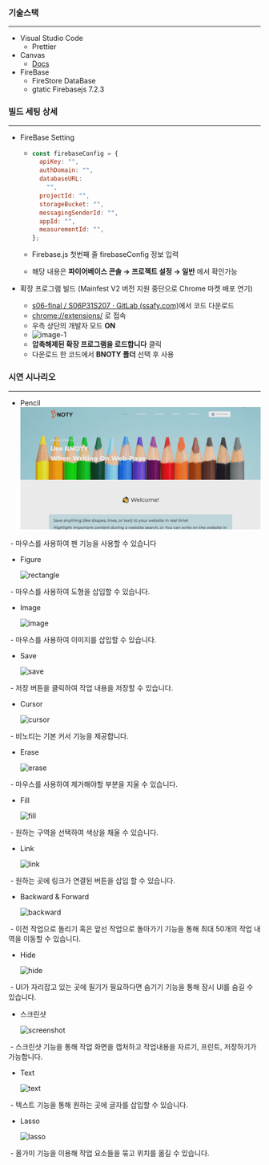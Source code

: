 ### 기술스택

------

- Visual Studio Code
  - Prettier
- Canvas
  - [Docs](https://developer.mozilla.org/en-US/docs/Mozilla/Add-ons/WebExtensions)
- FireBase
  - FireStore DataBase
  - gtatic Firebasejs 7.2.3



### 빌드 세팅 상세

------

- FireBase Setting

  - ```js
    const firebaseConfig = {
      apiKey: "",
      authDomain: "",
      databaseURL:
        "",
      projectId: "",
      storageBucket: "",
      messagingSenderId: "",
      appId: "",
      measurementId: "",
    };
    ```

  - Firebase.js 첫번째 줄 firebaseConfig 정보 입력
  - 해당 내용은 **파이어베이스 콘솔 → 프로젝트 설정 → 일반** 에서 확인가능 



- 확장 프로그램 빌드 (Mainfest V2 버전 지원 중단으로 Chrome 마켓 배포 연기)
  - [s06-final / S06P31S207 · GitLab (ssafy.com)](https://lab.ssafy.com/s06-final/S06P31S207)에서 코드 다운로드
  - [chrome://extensions/](chrome://extensions/ ) 로 접속
  - 우측 상단의 개발자 모드 **ON**
  - ![image-1](https://i.ibb.co/YBwR0c5/ddd.png)
  - **압축해제된 확장 프로그램을 로드합니다** 클릭
  - 다운로드 한 코드에서 **BNOTY 폴더** 선택 후 사용




### 시연 시나리오

------

- Pencil![pencil](img/pencil.gif)

​		- 마우스를 사용하여 펜 기능을 사용할 수 있습니다



- Figure

  ![rectangle](\img\rectangle.gif)

​		- 마우스를 사용하여 도형을 삽입할 수 있습니다.



- Image

  ![image](\img\image.gif)

​		- 마우스를 사용하여 이미지를 삽입할 수 있습니다.



- Save

  ![save](\img\save.gif)

​		- 저장 버튼을 클릭하여 작업 내용을 저장할 수 있습니다.



- Cursor

  ![cursor](\img\cursor.gif)

​		- 비노티는 기본 커서 기능을 제공합니다.



- Erase

  ![erase](\img\erase.gif)

​		- 마우스를 사용하여 제거해야할 부분을 지울 수 있습니다.



- Fill

  ![fill](\img\fill.gif)

​		- 원하는 구역을 선택하여 색상을 채울 수 있습니다.



- Link

  ![link](\img\link.gif)

​		- 원하는 곳에 링크가 연결된 버튼을 삽입 할 수 있습니다.



- Backward & Forward

  ![backward](\img\backward.gif)

​		- 이전 작업으로 돌리기 혹은 앞선 작업으로 돌아가기 기능을 통해 최대 50개의 작업 내역을 이동할 수 있습니다.



- Hide

  ![hide](\img\hide.gif)

​		- UI가 자리잡고 있는 곳에 필기가 필요하다면 숨기기 기능을 통해 잠시 UI를 숨길 수 있습니다.



- 스크린샷

  ![screenshot](\img\screenshot.gif)

​		- 스크린샷 기능을 통해 작업 화면을 캡처하고 작업내용을 자르기, 프린트, 저장하기가 가능합니다.



- Text

  ![text](\img\text.gif)

​		- 텍스트 기능을 통해 원하는 곳에 글자를 삽입할 수 있습니다.



- Lasso

  ![lasso](\img\lasso.gif)

​		- 올가미 기능을  이용해 작업 요소들을 묶고 위치를 옮길 수 있습니다.



